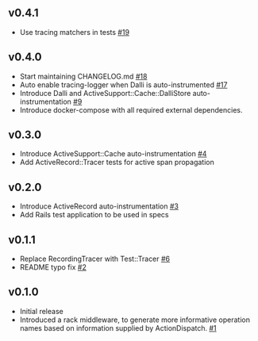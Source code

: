 ## v0.4.1

* Use tracing matchers in tests [#19](https://github.com/iaintshine/ruby-rails-tracer/pull/19)

## v0.4.0

* Start maintaining CHANGELOG.md [#18](https://github.com/iaintshine/ruby-rails-tracer/pull/18)
* Auto enable tracing-logger when Dalli is auto-instrumented [#17](https://github.com/iaintshine/ruby-rails-tracer/pull/17)
* Introduce Dalli and ActiveSupport::Cache::DalliStore auto-instrumentation [#9](https://github.com/iaintshine/ruby-rails-tracer/pull/9)
* Introduce docker-compose with all required external dependencies. 

## v0.3.0

* Introduce ActiveSupport::Cache auto-instrumentation [#4](https://github.com/iaintshine/ruby-rails-tracer/pull/4)
* Add ActiveRecord::Tracer tests for active span propagation

## v0.2.0

* Introduce ActiveRecord auto-instrumentation [#3](https://github.com/iaintshine/ruby-rails-tracer/pull/3)
* Add Rails test application to be used in specs

## v0.1.1

* Replace RecordingTracer with Test::Tracer [#6](https://github.com/iaintshine/ruby-rails-tracer/pull/6)
* README typo fix [#2](https://github.com/iaintshine/ruby-rails-tracer/pull/2) 

## v0.1.0

* Initial release
* Introduced a rack middleware, to generate more informative operation names based on information supplied by ActionDispatch. [#1](https://github.com/iaintshine/ruby-rails-tracer/pull/1)
